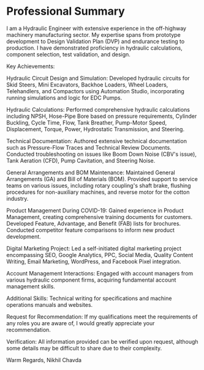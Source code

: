 # Professional Summary

I am a Hydraulic Engineer with extensive experience in the off-highway machinery manufacturing sector. My expertise spans from prototype development to Design Validation Plan (DVP) and endurance testing to production. I have demonstrated proficiency in hydraulic calculations, component selection, test validation, and design.

Key Achievements:

Hydraulic Circuit Design and Simulation:
Developed hydraulic circuits for Skid Steers, Mini Excavators, Backhoe Loaders, Wheel Loaders, Telehandlers, and Compactors using Automation Studio, incorporating running simulations and logic for EDC Pumps.

Hydraulic Calculations:
Performed comprehensive hydraulic calculations including NPSH, Hose-Pipe Bore based on pressure requirements, Cylinder Buckling, Cycle Time, Flow, Tank Breather, Pump-Motor Speed, Displacement, Torque, Power, Hydrostatic Transmission, and Steering.

Technical Documentation:
Authored extensive technical documentation such as Pressure-Flow Traces and Technical Review Documents.
Conducted troubleshooting on issues like Boom Down Noise (CBV's issue), Tank Aeration (CFD), Pump Cavitation, and Steering Noise.

General Arrangements and BOM Maintenance:
Maintained General Arrangements (GA) and Bill of Materials (BOM).
Provided support to service teams on various issues, including rotary coupling's shaft brake, flushing procedures for non-auxiliary machines, and reverse motor for the cotton industry.

Product Management During COVID-19:
Gained experience in Product Management, creating comprehensive training documents for customers.
Developed Feature, Advantage, and Benefit (FAB) lists for brochures.
Conducted competitor feature comparisons to inform new product development.

Digital Marketing Project:
Led a self-initiated digital marketing project encompassing SEO, Google Analytics, PPC, Social Media, Quality Content Writing, Email Marketing, WordPress, and Facebook Pixel integration.

Account Management Interactions:
Engaged with account managers from various hydraulic component firms, acquiring fundamental account management skills.

Additional Skills:
Technical writing for specifications and machine operations manuals and websites.


Request for Recommendation:
If my qualifications meet the requirements of any roles you are aware of, I would greatly appreciate your recommendation.

Verification:
All information provided can be verified upon request, although some details may be difficult to share due to their complexity.

Warm Regards,
Nikhil Chavda
